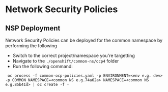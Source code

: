 # Network Security Policies 

## NSP Deployment
Network Security Policies can be deployed for the common namespace by performing the following
* Switch to the correct project/namespace you're targetting
* Navigate to the `./openshift/common-ns/ocp4` folder
* Run the following command:

```
 oc process -f common-ocp-policies.yaml -p ENVIRONMENT=<env e.g. dev> -p COMMON_NAMESPACE=<common NS e.g.74a62a> NAMESPACE=<common NS e.g.85b41d> | oc create -f -
```

